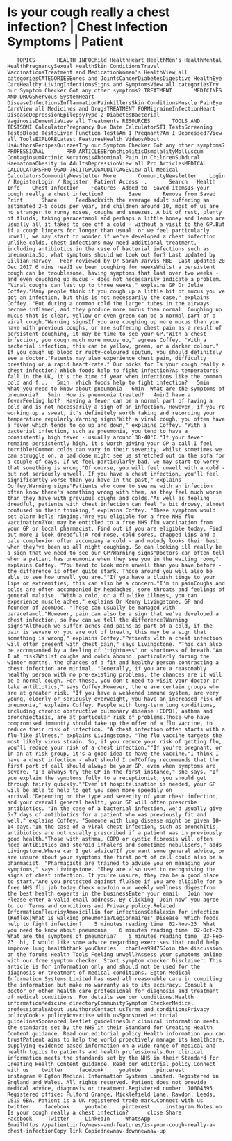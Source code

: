 # Is your cough really a chest infection? | Chest Infection Symptoms | Patient

       TOPICS       HEALTH INFOChild HealthHeart HealthMen's HealthMental HealthPregnancySexual HealthSkin ConditionsTravel VaccinationsTreatment and MedicationWomen's HealthView all categoriesCATEGORIESBones and JointsCancerDiabetesDigestive HealthEye CareHealthy LivingInfectionsSigns and SymptomsView all categoriesTry our Symptom Checker Got any other symptoms? TREATMENT       MEDICINES AND DRUGSNervous SystemHeart DiseaseInfectionsInflammationPainkillersSkin ConditionsMuscle PainEye CareView all Medicines and DrugsTREATMENT FORMigraineInfectionHeart DiseaseDepressionEpilepsyType 2 DiabetesBacterial VaginosisDementiaView all Treatments RESOURCES       TOOLS AND TESTSBMI CalculatorPregnancy Due Date CalculatorSTI TestsScreening TestsBlood TestsLiver Function TestsAm I Pregnant?Am I Depressed?View all ToolsEXPLORELatest FeaturesHealth VideosAbout UsAuthorsRecipesQuizzesTry our Symptom Checker Got any other symptoms? PROFESSIONAL       PRO ARTICLESBronchiolitisOsmolalityMolluscum ContagiosumActinic KeratosisAbdominal Pain in ChildrenSubdural HaematomaObesity in AdultsDepressionView all Pro ArticlesMEDICAL CALCULATORSPHQ-9GAD-76CITGPCOGAUDITCAGEView all Medical CalculatorsCommunityNewsletter More       CommunityNewsletter    Login / RegisterLogin / Register  Patient Access  .       Search   Health Info    Chest Infection    Features  Added to  Saved itemsIs your cough really a chest infection?        Save       Remove from Saved       Print      Share      FeedbackWith the average adult suffering an estimated 2-5 colds per year, and children around 10, most of us are no stranger to runny noses, coughs and sneezes. A bit of rest, plenty of fluids, taking paracetamol and perhaps a little honey and lemon are usually all it takes to see off a cold - without a visit to the GP.But if a cough lingers for longer than usual, or we feel particularly unwell, we may start to wonder if we've developed a chest infection. Unlike colds, chest infections may need additional treatment, including antibiotics in the case of bacterial infections such as pneumonia.So, what symptoms should we look out for? Last updated by Gillian Harvey   Peer reviewed by Dr Sarah Jarvis MBE  Last updated 28 Dec 2017 6 mins readI've been coughing for weeksWhilst a persistent cough can be troublesome, having symptoms that last over two weeks - and even coughing up mucus - does not necessarily indicate a problem. "Viral coughs can last up to three weeks," explains GP Dr Julie Coffey."Many people think if you cough up a little bit of mucus you've got an infection, but this is not necessarily the case," explains Coffey. "But during a common cold the larger tubes in the airways become inflamed, and they produce more mucus than normal. Coughing up mucus that is clear, yellow or even green can be a normal part of a viral cough."Warning signsIf you are coughing up more mucus than you have with previous coughs, or are suffering chest pain as a result of persistent coughing, it may be time to see your GP."With a chest infection, you cough much more mucus up," agrees Coffey. "With a bacterial infection, this can be yellow, green, or a darker colour." If you cough up blood or rusty-coloured sputum, you should definitely see a doctor."Patents may also experience chest pain, difficulty breathing or a rapid heart-rate." Our picks for Is your cough really a chest infection? Which foods help to fight infection?As temperatures fall in the UK, it's the time of year when infections like the common cold and f...   5min  Which foods help to fight infection?   5min  What you need to know about pneumonia   6min  What are the symptoms of pneumonia?   5min  How is pneumonia treated?   4minI have a feverFeeling hot?  Having a fever can be a normal part of having a cold and is not necessarily a sign of an infection. However, if you're working up a sweat, it's definitely worth taking and recording your temperature regularly.Warning signs"With a viral cough, you often have a fever which tends to go up and down," explains Coffey. "With a bacterial infection, such as pneumonia, you tend to have a consistently high fever - usually around 38-40°C."If your fever remains persistently high, it's worth giving your GP a call.I feel terrible!Common colds can vary in their severity; whilst sometimes we can struggle on, a bad dose might see us stretched out on the sofa for a couple of days. If we feel particularly bad, we may start to worry that something is wrong."Of course, you will feel unwell with a cold - but not seriously unwell. If you have a chest infection, you'll feel significantly worse than you have in the past," explains Coffey.Warning signs"Patients who come to see me with an infection often know there's something wrong with them, as they feel much worse than they have with previous coughs and colds."As well as feeling dreadful, patients with chest infection can feel "a bit drowsy, almost confused in their thinking," explains Coffey. "These symptoms would set alarm bells ringing."Are you eligible for a free NHS flu vaccination?You may be entitled to a free NHS flu vaccination from your GP or local pharmacist. Find out if you are eligible today. Find out more I look dreadful!A red nose, cold sores, chapped lips and a pale complexion often accompany a cold - and nobody looks their best when they've been up all night coughing. So can looking ill really be a sign that we need to see our GP?Warning signs"Doctors can often tell when a patient has pneumonia when they see you in the waiting room," explains Coffey. "You tend to look more unwell than you have before - the difference is often quite stark. Those around you will also be able to see how unwell you are.""If you have a bluish tinge to your lips or extremities, this can also be a concern."I'm in painCoughs and colds are often accompanied by headaches, sore throats and feelings of general malaise. "With a cold, or a flu-like illness, you can experience muscle aches," explains Dr Kenny Livingstone, GP and founder of ZoomDoc. "These can usually be managed with paracetamol."However, pain can also be a sign that we’ve developed a chest infection, so how can we tell the difference?Warning signs"Although we suffer aches and pains as part of a cold, if the pain is severe or you are out of breath, this may be a sign that something is wrong," explains Coffey."Patients with a chest infection will often present with chest pain," says Livingstone. "This can also be accompanied by a feeling of 'tightness' or shortness of breath."Am I at risk?Whilst coughs and colds abound, particularly during the winter months, the chances of a fit and healthy person contracting a chest infection are minimal. "Generally, if you are a reasonably healthy person with no pre-existing problems, the chances are it will be a normal cough. For these, you don't need to visit your doctor or take antibiotics," says Coffey.However, there are certain groups who are at greater risk. "If you have a weakened immune system, are very young, elderly or seriously overweight, you have an increased risk of pneumonia," explains Coffey. People with long-term lung conditions, including chronic obstructive pulmonary disease (COPD), asthma and bronchiectasis, are at particular risk of problems.Those who have compromised immunity should take up the offer of a flu vaccine, to reduce their risk of infection. "A chest infection often starts with a flu-like illness," explains Livingstone. "The flu vaccine targets the most likely virus strain. So, if you reduce your risk of getting flu, you'll reduce your risk of a chest infection.""If you're pregnant, or in an at-risk group, it's a good idea to have the vaccine."I think I have a chest infection - what should I do?Coffey recommends that the first port of call should always be your GP, even when symptoms are severe. "I'd always try the GP in the first instance," she says. "If you explain the symptoms fully to a receptionist, you should get through fairly quickly.""Even if hospitalisation is needed, your GP will be able to help to get you seen more speedily on arrival."Depending on the type and severity of your chest infection, and your overall general health, your GP will often prescribe antibiotics. "In the case of a bacterial infection, we'd usually give 5-7 days of antibiotics for a patient who was previously fit and well," explains Coffey. "Someone with lung disease might be given 10-14 days."In the case of a viral chest infection, such as bronchitis, antibiotics are not usually prescribed if a patient was in previously good health."Those with asthma, COPD or cystic fibrosis will often need antibiotics and steroid inhalers and sometimes nebulisers," adds Livingstone.Where can I get advice?If you want some general advice, or are unsure about your symptoms the first port of call could also be a pharmacist. "Pharmacists are trained to advise you on managing your symptoms," says Livingstone. "They are also used to recognising the signs of chest infection. If you're unsure, they can be a good place to start."Are you protected against flu?See if you are eligible for a free NHS flu jab today.Check nowJoin our weekly wellness digestfrom the best health experts in the businessEnter your email   Join now Please enter a valid email address. By clicking ‘Join now’ you agree to our Terms and conditions and Privacy policy.Related InformationPleurisyAmoxicillin for infectionsCefalexin for infection (Keflex)What is walking pneumonia?Legionnaires' Disease  Which foods help to fight infection?    5 minutes reading time  02-Nov-23  What you need to know about pneumonia    6 minutes reading time  02-Oct-23  What are the symptoms of pneumonia?    5 minutes reading time  23-Feb-23  hi, I would like some advice regarding exercises that could help improve lung healththank youCharles   charles99475Join the discussion on the forums Health Tools Feeling unwell?Assess your symptoms online with our free symptom checker. Start symptom checker Disclaimer: This article is for information only and should not be used for the diagnosis or treatment of medical conditions. Egton Medical Information Systems Limited has used all reasonable care in compiling the information but make no warranty as to its accuracy. Consult a doctor or other health care professional for diagnosis and treatment of medical conditions. For details see our conditions.Health informationMedicine directoryCommunitySymptom CheckerMedical professionalsAbout usAuthorsContact usTerms and conditionsPrivacy policyCookie policyAdvertise with usSponsored editorial guidelinesSponsored leaflet guidelinesOur clinical information meets the standards set by the NHS in their Standard for Creating Health Content guidance. Read our editorial policy.Health information you can trustPatient aims to help the world proactively manage its healthcare, supplying evidence-based information on a wide range of medical and health topics to patients and health professionals.Our clinical information meets the standards set by the NHS in their Standard for Creating Health Content guidance. Read our editorial policy.Connect with us    twitter     facebook     youtube     pinterest     instagram © Egton Medical Information Systems Limited. Registered in England and Wales. All rights reserved. Patient does not provide medical advice, diagnosis or treatment.Registered number: 10004395 Registered office: Fulford Grange, Micklefield Lane, Rawdon, Leeds, LS19 6BA. Patient is a UK registered trade mark.Connect with us    twitter     facebook     youtube     pinterest     instagram Notes on Is your cough really a chest infection?      close Share          Facebook     Twitter     LinkedIn     WhatsApp     Emailhttps://patient.info/news-and-features/is-your-cough-really-a-chest-infectionCopy link Copiednewnav-downnewnav-up


